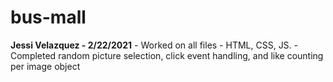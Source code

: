 # bus-mall

**Jessi Velazquez - 2/22/2021**
    - Worked on all files - HTML, CSS, JS.
    - Completed random picture selection, click event handling, and like counting per image object